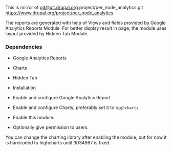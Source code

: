This is mirror of git@git.drupal.org:project/per_node_analytics.git
https://www.drupal.org/project/per_node_analytics

The reports are generated with help of Views and fields provided by Google Analytics Reports Module.
For better display result in page, the module uses layout provided by Hidden Tab Module.

### Dependencies

- Google Analytics Reports
- Charts
- Hidden Tab
- Installation

- Enable and configure Google Analytics Report
- Enable and configure Charts, preferably set it to `highcharts`
- Enable this module.
- Optionally give permission to users.

You can change the charting library after enabling the module, but for now it is hardcoded to highcharts until 3034967 is fixed.
